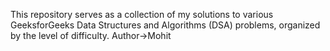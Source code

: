 This repository serves as a collection of my solutions to various GeeksforGeeks Data Structures and Algorithms (DSA) problems, organized by the level of difficulty. 
Author->Mohit
